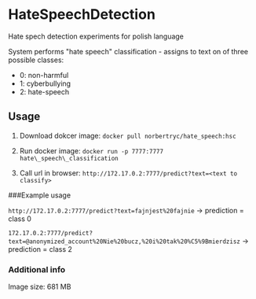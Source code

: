 # HateSpeechDetection
Hate spech detection experiments for polish language

System performs "hate speech" classification - assigns to text on of three possible classes:
 - 0: non-harmful
 - 1: cyberbullying
 - 2: hate-speech
 
## Usage
1. Download dokcer image: `docker pull norbertryc/hate_speech:hsc`

2. Run docker image: `docker run -p 7777:7777 hate\_speech\_classification`

3. Call url in browser: `http://172.17.0.2:7777/predict?text=<text to classify>`

###Example usage

`http://172.17.0.2:7777/predict?text=fajnjest%20fajnie` -> prediction = class 0

`172.17.0.2:7777/predict?text=@anonymized_account%20Nie%20bucz,%20i%20tak%20%C5%9Bmierdzisz` -> prediction = class 2

### Additional info
Image size: 681 MB
